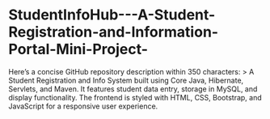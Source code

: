 # StudentInfoHub---A-Student-Registration-and-Information-Portal-Mini-Project-
Here’s a concise GitHub repository description within 350 characters:  > A Student Registration and Info System built using Core Java, Hibernate, Servlets, and Maven. It features student data entry, storage in MySQL, and display functionality. The frontend is styled with HTML, CSS, Bootstrap, and JavaScript for a responsive user experience.
